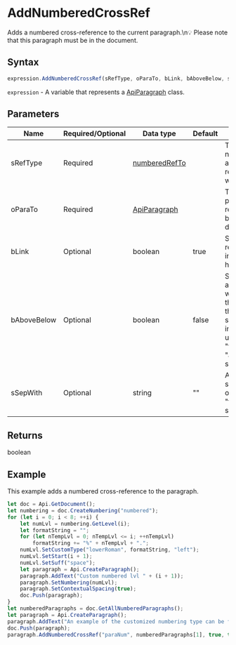 # AddNumberedCrossRef

Adds a numbered cross-reference to the current paragraph.\n💡 Please note that this paragraph must be in the document.

## Syntax

```javascript
expression.AddNumberedCrossRef(sRefType, oParaTo, bLink, bAboveBelow, sSepWith);
```

`expression` - A variable that represents a [ApiParagraph](../ApiParagraph.md) class.

## Parameters

| **Name** | **Required/Optional** | **Data type** | **Default** | **Description** |
| ------------- | ------------- | ------------- | ------------- | ------------- |
| sRefType | Required | [numberedRefTo](../../Enumeration/numberedRefTo.md) |  | The text or numeric value of a numbered reference you want to insert. |
| oParaTo | Required | [ApiParagraph](../../ApiParagraph/ApiParagraph.md) |  | The numbered paragraph to be referred to (must be in the document). |
| bLink | Optional | boolean | true | Specifies if the reference will be inserted as a hyperlink. |
| bAboveBelow | Optional | boolean | false | Specifies if the above/below words indicating the position of the reference should be included (don't used with the "text" and "aboveBelow" sRefType). |
| sSepWith | Optional | string | "" | A number separator (used only with the "fullCtxParaNum" sRefType). |

## Returns

boolean

## Example

This example adds a numbered cross-reference to the paragraph.

```javascript editor-docx
let doc = Api.GetDocument();
let numbering = doc.CreateNumbering("numbered");
for (let i = 0; i < 8; ++i) {
	let numLvl = numbering.GetLevel(i);
	let formatString = "";
	for (let nTempLvl = 0; nTempLvl <= i; ++nTempLvl) 
		formatString += "%" + nTempLvl + ".";
	numLvl.SetCustomType("lowerRoman", formatString, "left");
	numLvl.SetStart(i + 1);
	numLvl.SetSuff("space");
	let paragraph = Api.CreateParagraph();
	paragraph.AddText("Custom numbered lvl " + (i + 1));
	paragraph.SetNumbering(numLvl);
	paragraph.SetContextualSpacing(true);
	doc.Push(paragraph);
}
let numberedParagraphs = doc.GetAllNumberedParagraphs();
let paragraph = Api.CreateParagraph();
paragraph.AddText("An example of the customized numbering type can be found in the paragraph № ");
doc.Push(paragraph);
paragraph.AddNumberedCrossRef("paraNum", numberedParagraphs[1], true, true);
```
